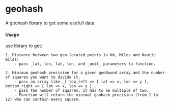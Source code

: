 # geohash

A geohash library to get some usefull data

#### Usage

use library to get:

    1. Distance between two geo-located points in Km, Miles and Nautic miles:
        - pass _lat, lon, lat, lon_ and _unit_ parameters to function.
        
    2. Minimum geohash precision for a given geoBound array and the number of squares you want to divide it.
        - pass an array like _[ top_left => [ lat => x, lon => y ], bottom_right => [ lat => x, lon => y ]_.
        - pass the number of squares, it has to be multiple of two.
        - Function will return the minimal geohash precision (from 1 to 12) who can contain every square.
        